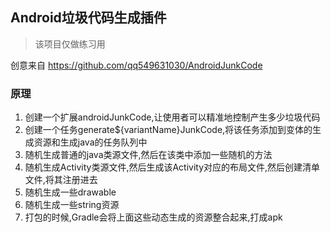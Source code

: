 ## Android垃圾代码生成插件

> 该项目仅做练习用

创意来自 https://github.com/qq549631030/AndroidJunkCode

### 原理

1. 创建一个扩展androidJunkCode,让使用者可以精准地控制产生多少垃圾代码
2. 创建一个任务generate${variantName}JunkCode,将该任务添加到变体的生成资源和生成java的任务队列中
3. 随机生成普通的java类源文件,然后在该类中添加一些随机的方法
4. 随机生成Activity类源文件,然后生成该Activity对应的布局文件,然后创建清单文件,将其注册进去
5. 随机生成一些drawable
6. 随机生成一些string资源
7. 打包的时候,Gradle会将上面这些动态生成的资源整合起来,打成apk